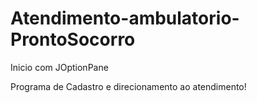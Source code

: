 # Atendimento-ambulatorio-ProntoSocorro
 Inicio com JOptionPane

 Programa de Cadastro e direcionamento ao atendimento!
